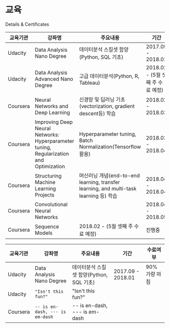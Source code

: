 # 교육
Details &amp; Certificates

|   교육기관    |          강좌명          |          주요내용          |        기간        |    수료여부   |
-------------- | ------------------------ | ------------------------- | ------------------ | -------------
    Udacity    | Data Analysis Nano Degree | 데이터분석 스킬셋 함양(Python, SQL 기초) | 2017.09 - 2018.01 | 90% 가량 마침
    Udacity    | Data Analysis Advanced Nano Degree | 고급 데이터분석(Python, R, Tableau) | 2018.02 - (5월 셋째 주 수료 예정) | 진행중
   Coursera    | Neural Networks and Deep Learning | 신경망 및 딥러닝 기초 (vectorization, gradient descent등) 학습 | 2018.02 - 2018.03 | 수료증(https://www.coursera.org/account/accomplishments/certificate/WP4TGRRXWJAY)
   Coursera    |Improving Deep Neural Networks: Hyperparameter tuning, Regularization and Optimization | Hyperparameter tuning, Batch Normalization(Tensorflow 활용) | 2018.03 - 2018.04 | 수료증(https://www.coursera.org/account/accomplishments/certificate/2MZ7BMHM9ZJT)
   Coursera    | Structuring Machine Learning Projects | 머신러닝 개념(end-to-end learning, transfer learning, and multi-task learning 등) 학습  | 2018.04 - 2018.04 | 수료증(https://www.coursera.org/account/accomplishments/certificate/ZLEWYA54LMFH)
   Coursera    | Convolutional Neural Networks |  | 2018.04 - 2018.05 | 수료증(https://www.coursera.org/account/accomplishments/certificate/52XX9GKK9NSW)
   Coursera    | Sequence Models  | 2018.02 - (5월 셋째 주 수료 예정) | 진행중


|교육기관                  | 강좌명                        | 주요내용              | 기간             | 수료여부             |
 ----------------- | ---------------------------- | ------------------ | ------------------ | ------------------
| Udacity | Data Analysis Nano Degree            | 데이터분석 스킬셋 함양(Python, SQL 기초) | 2017.09 - 2018.01 | 90% 가량 마침
| Udacity           | `"Isn't this fun?"`            | "Isn't this fun?" |
| Coursera           | `-- is en-dash, --- is em-dash` | -- is en-dash, --- is em-dash |
